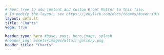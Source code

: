 ```yaml
---
# Feel free to add content and custom Front Matter to this file.
# To modify the layout, see https://jekyllrb.com/docs/themes/#overriding-theme-defaults
layout: default
title: "Charts"
vega: true

header_type: hero #base, post, hero,image, splash
#header_img: assets/images/altair-gallery.png
header_title: "Charts"
---
```

<div style="height: 400px">
<vegachart  style="height: 400px"schema-url="{{site.baseurl}}/assets/charts/map_ita.json" style="width: 100%; height: 100%"></vegachart>
</div>

<div style="height: 400px">
<vegachart schema-url="{{site.baseurl}}/assets/charts/map_ita.json" style="width: 100%; height: 100%"></vegachart>
</div>

<div style="height: 400px">
<vegachart schema-url="{{site.baseurl}}/assets/charts/chart_responsive.json" style="width: 100%; height: 100%"></vegachart>
</div>

<div style="height: 400px">
<vegachart schema-url="{{site.baseurl}}/assets/charts/chart_responsive.json" style="width: 100%; height: 100%"></vegachart>
</div>


